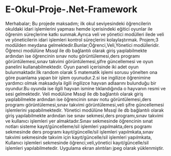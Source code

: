 # E-Okul-Proje-.Net-Framework
Merhabalar;
Bu projede maksadım;  ilk okul seviyesindeki öğrencilerin  okuldaki idari işlemlerini yapması hemde içerisindeki eğitici oyunlar ile öğrenim süreçlerine katkı sunmak.Ayrıca veli ve yönetici modülleri ilede veli ve yöneticilerin idari işlemleri kontrol süreçlerini kolaylaştırmak.
Projem;3 modülden meydana gelmektedir.Bunlar;Öğrenci,Veli,Yönetici modülleridir.
Öğrenci modülüne Mssql ile db bağlantılı olarak giriş yaıplabilmekte ardından ise öğrencinin sınav notu görüntülemesi,ders programı görüntülemesi,sınav takvimi görüntülemesi,şifre güncellemesi ve oyun panelini kullanabilmektedir.
Oyun paneli içerisinde iki adet oyun bulunmaktadır.İlk random olarak 5 matematik işlemi sorusu yönelten ona göre puanlama yapan bir işlem oyunudur.2.si ise ingilizce öğrenimine yardımcı olmak maksadıyla ilgili ingilizce hayvan adlaarını bulunduğu bir oyundur.Bu oyunda ise ilgili hayvan ismine tıklandığında o hayvanın resmi ve sesi gelmektedir.
Veli modülüne Mssql ile db bağlantılı olarak giriş yaıplabilmekte ardından ise öğrencinin sınav notu görüntülemesi,ders programı görüntülemesi,sınav takvimi görüntülemesi,veli şifre güncellemesi işlemlerini yapabilmektedir.
Yönetici modülüne Mssql ile db bağlantılı olarak giriş yapılabilmekte ardından ise sınav sekmesi,ders programı,sınav takvimi ve kullanıcı işlemleri yer almaktadır.Sınav sekmesinde öğrencinin sınat notları sisteme kayıt/güncelleme/sil işlemleri yapılmakta,ders pogramı sekmesinde ders programı kayıt/güncelle/sil işlemleri yapılmkata,sınav takvimi sekmesinde  takvim için kayıt/güncelle/sil işlemleri yapılmkata,
Kullanıcı işlemleri sekmesinde öğrenci,veli,yönetici  kayıt/güncelle/sil işlemleri yapılabilmetedir.
Uygulama ekran alıntıları jpeg olarak yüklenmiştir.
